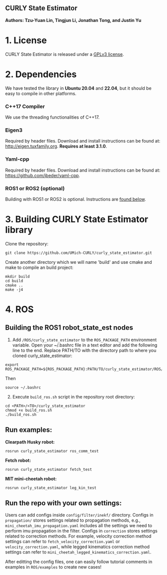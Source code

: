 ## CURLY State Estimator

**Authors: Tzu-Yuan Lin, Tingjun Li, Jonathan Tong, and Justin Yu** 

# 1. License
CURLY State Estimator is released under a [GPLv3 license](https://github.com/UMich-CURLY/curly_state_estimator/blob/main/LICENSE). 


# 2. Dependencies
We have tested the library in **Ubuntu 20.04** and **22.04**, but it should be easy to compile in other platforms.

### C++17 Compiler
We use the threading functionalities of C++17.


### Eigen3
Required by header files. Download and install instructions can be found at: http://eigen.tuxfamily.org. **Requires at least 3.1.0**.

### Yaml-cpp
Required by header files. Download and install instructions can be found at: https://github.com/jbeder/yaml-cpp.

### ROS1 or ROS2 (optional)
Building with ROS1 or ROS2 is optional. Instructions are [found below](https://github.com/UMich-CURLY/curly_state_estimator/tree/main#4-ros).

# 3. Building CURLY State Estimator library

Clone the repository:
```
git clone https://github.com/UMich-CURLY/curly_state_estimator.git
```
Create another directory which we will name 'build' and use cmake and make to compile an build project:

```
mkdir build
cd build
cmake ..
make -j4
```

# 4. ROS
## Building the ROS1 robot_state_est nodes
1. Add `/ROS/curly_state_estimator` to the `ROS_PACKAGE_PATH` environment variable. Open your ~/.bashrc file in a text editor and add the following line to the end. Replace PATH/TO with the directory path to where you cloned curly_state_estimator:

  ```
  export ROS_PACKAGE_PATH=${ROS_PACKAGE_PATH}:PATH/TO/curly_state_estimator/ROS/curly_state_estimator
  ```

  Then
  ```
  source ~/.bashrc
  ```
  
2. Execute `build_ros.sh` script in the repository root directory:

  ```
  cd <PATH>/<TO>/curly_state_estimator
  chmod +x build_ros.sh
  ./build_ros.sh
  ```

## Run examples:
**Clearpath Husky robot:**
```
rosrun curly_state_estimator ros_comm_test
```

**Fetch robot:**
```
rosrun curly_state_estimator fetch_test
```

**MIT mini-cheetah robot:**
```
rosrun curly_state_estimator leg_kin_test
```

## Run the repo with your own settings:
Users can add configs inside `config/filter/inekf/` directory. Configs in `propagation/` stores settings related to propagation methods, e.g., `mini_cheetah_imu_propagation.yaml` includes all the settings we need to perform imu propagation in the filter. Configs
in `correction` stores settings related to correction methods. For example, velocity correction method settings can refer to `fetch_velocity_correction.yaml` or `velocity_correction.yaml`, while legged kinematics correction method settings can refer to 
`mini_cheetah_legged_kinematics_correction.yaml`. 

After editting the config files, one can easily follow tutorial comments in examples in `ROS/examples` to create new cases!
